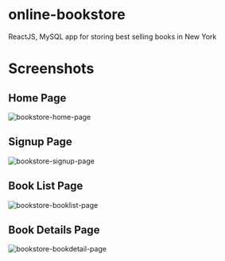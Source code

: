 # online-bookstore
ReactJS, MySQL app for storing best selling books in New York

# Screenshots

## Home Page

![bookstore-home-page](https://github.com/sewwandikarunarathna/online-bookstore/assets/43203201/ca595e79-f7cc-4ccb-9691-0f26cd64746c)

## Signup Page

![bookstore-signup-page](https://github.com/sewwandikarunarathna/online-bookstore/assets/43203201/0f6da860-6f72-4e93-8279-6e9d7e21baa4)

## Book List Page

![bookstore-booklist-page](https://github.com/sewwandikarunarathna/online-bookstore/assets/43203201/83d10a3b-1910-403f-b92d-16d5aa97a4f0)

## Book Details Page

![bookstore-bookdetail-page](https://github.com/sewwandikarunarathna/online-bookstore/assets/43203201/05e77c8e-2590-4192-8b32-b0b8457c2859)
